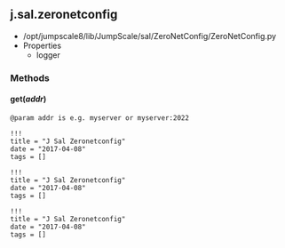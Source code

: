 <!-- toc -->
## j.sal.zeronetconfig

- /opt/jumpscale8/lib/JumpScale/sal/ZeroNetConfig/ZeroNetConfig.py
- Properties
    - logger

### Methods

#### get(*addr*) 

```
@param addr is e.g. myserver or myserver:2022

```


```
!!!
title = "J Sal Zeronetconfig"
date = "2017-04-08"
tags = []
```

```
!!!
title = "J Sal Zeronetconfig"
date = "2017-04-08"
tags = []
```

```
!!!
title = "J Sal Zeronetconfig"
date = "2017-04-08"
tags = []
```
